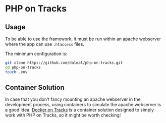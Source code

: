 # PHP on Tracks

## Usage

To be able to use the framework, it must be run within an apache webserver where the app can use `.htaccess` files.

The minimum configuration is:

```bash
git clone https://github.com/daleal/php-on-tracks.git
cd php-on-tracks
touch .env
```

## Container Solution

In case that you don't fancy mounting an apache webserver in the development process, using containers to simulate the apache webserver is a good idea. [Docker on Tracks](https://github.com/daleal/docker-on-tracks) is a container solution designed to simply work with PHP on Tracks, so it might be worth checking!

